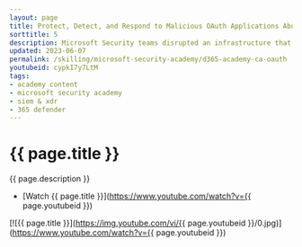 ```yaml
---
layout: page
title: Protect, Detect, and Respond to Malicious OAuth Applications Abusing Cloud E-mail Services
sorttitle: 5
description: Microsoft Security teams disrupted an infrastructure that leveraged Identity Provider and SaaS Email applications to abuse business brands and spread fraud to millions. Learn how to protect Azure AD and Exchange Online using Microsoft Defender for Cloud Apps.
updated: 2023-06-07
permalink: /skilling/microsoft-security-academy/d365-academy-ca-oauth
youtubeid: cypkI7y7LtM
tags: 
- academy content
- microsoft security academy
- siem & xdr
- 365 defender
---
```


# {{ page.title }}

{{ page.description }}

* [Watch {{ page.title }}](https://www.youtube.com/watch?v={{ page.youtubeid }})

[![{{ page.title }}](https://img.youtube.com/vi/{{ page.youtubeid }}/0.jpg)](https://www.youtube.com/watch?v={{ page.youtubeid }})